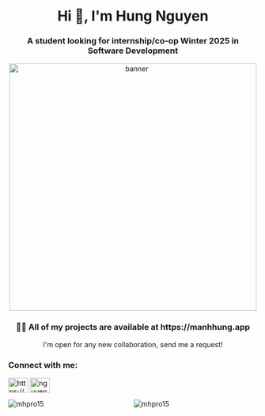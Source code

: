 <div data-color-mode="light" align="center">
<h1 align="center">Hi 👋, I'm Hung Nguyen</h1>
<h3 align="center">A student looking for internship/co-op Winter 2025 in Software Development</h3>
<img width="500" src="https://cdn.dribbble.com/users/50886/screenshots/2710024/coding.gif" alt="banner">


<h3>👨‍💻 All of my projects are available at https://manhhung.app</h3>

<p>I'm open for any new collaboration, send me a request!</p>
<h3 align="left">Connect with me:</h3>
<p align="left">
<a href="https://www.linkedin.com/in/hung-nguyen1206/" target="blank"><img align="center" src="https://raw.githubusercontent.com/rahuldkjain/github-profile-readme-generator/master/src/images/icons/Social/linked-in-alt.svg" alt="https://www.linkedin.com/in/hung-nguyen1206/" height="30" width="40" /></a>
<a href="https://www.leetcode.com/nguyenmanhhungpro15" target="blank"><img align="center" src="https://raw.githubusercontent.com/rahuldkjain/github-profile-readme-generator/master/src/images/icons/Social/leet-code.svg" alt="nguyenmanhhungpro15" height="30" width="40" /></a>
</p>

<p><img align="left" src="https://github-readme-stats.vercel.app/api/top-langs?username=mhpro15&show_icons=true&bg_color=ffffff&locale=en&layout=compact" alt="mhpro15" /></p>
<p><img align="center" src="https://github-readme-streak-stats.herokuapp.com?user=mhpro15&theme=gruvbox" alt="mhpro15" /></p>
</div>

